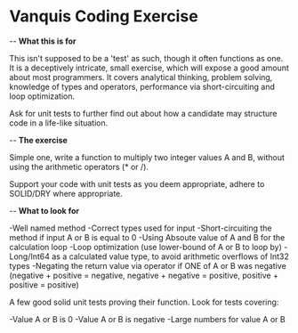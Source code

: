 # Vanquis Coding Exercise
-- **What this is for**

This isn't supposed to be a 'test' as such, though it often functions as one. It is a deceptively intricate, small exercise, which will expose a good amount about most programmers. It covers analytical thinking, problem solving, knowledge of types and operators, performance via short-circuiting and loop optimization.

Ask for unit tests to further find out about how a candidate may structure code in a life-like situation.

-- **The exercise**

Simple one, write a function to multiply two integer values A and B, without using the arithmetic operators (* or /).

Support your code with unit tests as you deem appropriate, adhere to SOLID/DRY where appropriate.

-- **What to look for**

-Well named method
-Correct types used for input
-Short-circuiting the method if input A or B is equal to 0
-Using Absoute value of A and B for the calculation loop
-Loop optimization (use lower-bound of A or B to loop by)
-Long/Int64 as a calculated value type, to avoid arithmetic overflows of Int32 types
-Negating the return value via operator if ONE of A or B was negative (negative + positive = negative, negative + negative = positive, positive + positive = positive)

A few good solid unit tests proving their function. Look for tests covering:

-Value A or B is 0
-Value A or B is negative
-Large numbers for value A or B